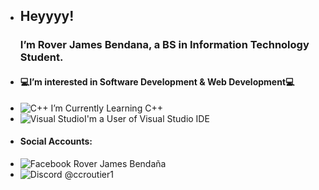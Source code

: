 - <h2>Heyyyy!</h2><h3>I’m Rover James Bendana, a BS in Information Technology Student.</h3>
- <h4>💻I’m interested in Software Development & Web Development💻</h4>
- ![C++](https://img.shields.io/badge/c++-%2300599C.svg?style=for-the-badge&logo=c%2B%2B&logoColor=white) I’m Currently Learning C++
- ![Visual Studio](https://img.shields.io/badge/Visual%20Studio-5C2D91.svg?style=for-the-badge&logo=visual-studio&logoColor=white)I'm a User of Visual Studio IDE
- <h4>Social Accounts:</h4>
- ![Facebook](https://img.shields.io/badge/Facebook-%231877F2.svg?style=for-the-badge&logo=Facebook&logoColor=white) Rover James Bendaña
- ![Discord](https://img.shields.io/badge/Discord-%235865F2.svg?style=for-the-badge&logo=discord&logoColor=white) @ccroutier1

